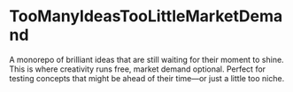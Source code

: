 # TooManyIdeasTooLittleMarketDemand
A monorepo of brilliant ideas that are still waiting for their moment to shine. This is where creativity runs free, market demand optional. Perfect for testing concepts that might be ahead of their time—or just a little too niche.
